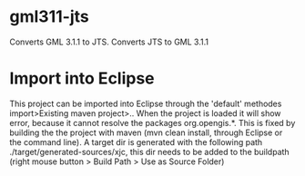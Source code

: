 # gml311-jts
Converts GML 3.1.1 to JTS. Converts JTS to GML 3.1.1

# Import into Eclipse
This project can be imported into Eclipse through the 'default' methodes import>Existing maven project>..
When the project is loaded it will show error, because it cannot resolve the packages org.opengis.*.
This is fixed by building the the project with maven (mvn clean install, through Eclipse or the command line).
A target dir is generated with the following path ./target/generated-sources/xjc, this dir needs to be added to the buildpath (right mouse button > Build Path > Use as Source Folder)
